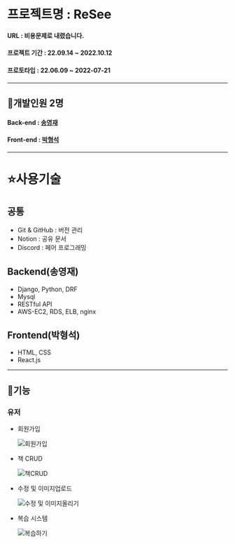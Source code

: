 # 프로젝트명 : ReSee

#### URL : 비용문제로 내렸습니다.
#### 프로젝트 기간 : 22.09.14 ~ 2022.10.12
#### 프로토타입 : 22.06.09 ~ 2022-07-21
---

## 🙉개발인원 2명

#### Back-end : [송영재](https://github.com/djgnfj-svg)
#### Front-end : [박형석](https://github.com/b-hyoung)

---

# ⭐️사용기술
## 공통
- Git & GitHub : 버전 관리
- Notion : 공유 문서
- Discord : 페어 프로그래밍

## Backend(송영재)

- Django, Python, DRF
- Mysql
- RESTful API
- AWS-EC2, RDS, ELB, nginx

## Frontend(박형석)
- HTML, CSS
- React.js

---

## 💎기능
### 유저

- 회원가입

    ![회원가입](https://user-images.githubusercontent.com/87049249/195292923-cfd86520-7d4a-4586-8ee3-e35043b1d69a.gif)

- 책 CRUD

    ![책CRUD](https://user-images.githubusercontent.com/87049249/195292911-3ef8374c-f0aa-46dc-9d9c-5cfd53932b32.gif)

- 수정 및 이미지업로드

    ![수정 및 이미지올리기](https://user-images.githubusercontent.com/87049249/189108741-3191da89-83b6-46fd-8052-fd81f138c193.gif)

- 복습 시스템

    ![복습하기](https://user-images.githubusercontent.com/87049249/189250292-f2956d70-9dee-4ef7-937b-7398ed260a49.gif)
